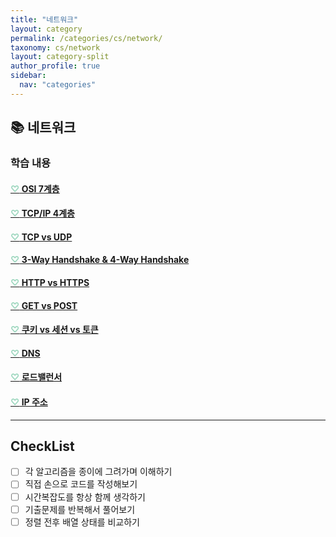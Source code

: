 ```yaml
---
title: "네트워크"
layout: category
permalink: /categories/cs/network/
taxonomy: cs/network
layout: category-split
author_profile: true
sidebar:
  nav: "categories"
---
```


## 📚 네트워크

### 학습 내용

#### <a href="#" data-content="/assets/contents/cs/network-osi.md"><span style="color: #9bd6bd;">♡</span> OSI 7계층</a>

#### <a href="#" data-content="/assets/contents/cs/network-tcp-ip.md"><span style="color: #9bd6bd;">♡</span> TCP/IP 4계층</a>

#### <a href="#" data-content="/assets/contents/cs/network-udp.md"><span style="color: #9bd6bd;">♡</span> TCP vs UDP </a>

#### <a href="#" data-content="/assets/contents/cs/network-handshake.md"><span style="color: #9bd6bd;">♡</span> 3-Way Handshake & 4-Way Handshake </a>

#### <a href="#" data-content="/assets/contents/cs/network-http-https.md"><span style="color: #9bd6bd;">♡</span> HTTP vs HTTPS</a>

#### <a href="#" data-content="/assets/contents/cs/network-get-post.md"><span style="color: #9bd6bd;">♡</span> GET vs POST</a>

#### <a href="#" data-content="/assets/contents/cs/network-cookie-session-token.md"><span style="color: #9bd6bd;">♡</span> 쿠키 vs 세션 vs 토큰 </a>

#### <a href="#" data-content="/assets/contents/cs/network-dns.md"><span style="color: #9bd6bd;">♡</span> DNS </a>

#### <a href="#" data-content="/assets/contents/cs/network-loadbalancer.md"><span style="color: #9bd6bd;">♡</span> 로드밸런서 </a>

#### <a href="#" data-content="/assets/contents/cs/network-ip-address.md"><span style="color: #9bd6bd;">♡</span> IP 주소 </a>

---


## CheckList

- [ ] 각 알고리즘을 종이에 그려가며 이해하기  
- [ ] 직접 손으로 코드를 작성해보기  
- [ ] 시간복잡도를 항상 함께 생각하기  
- [ ] 기출문제를 반복해서 풀어보기  
- [ ] 정렬 전후 배열 상태를 비교하기  